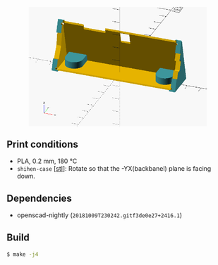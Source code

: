 <p align="center">
  <img align="center" width="80%" height="auto" src="./images/main.png">
</p>

## Print conditions
- PLA, 0.2 mm, 180 ℃
- `shihen-case` [[stl](./shihen-case.stl)]: Rotate so that the -YX(backbanel) plane is facing down.

## Dependencies
- openscad-nightly (`20181009T230242.gitf3de0e27+2416.1`)

## Build
```sh
$ make -j4
```

